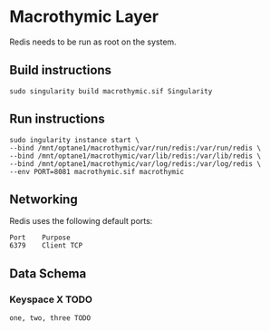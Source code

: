 # Macrothymic Layer

Redis needs to be run as root on the system.

## Build instructions

```
sudo singularity build macrothymic.sif Singularity
```

## Run instructions

```
sudo ingularity instance start \
--bind /mnt/optane1/macrothymic/var/run/redis:/var/run/redis \
--bind /mnt/optane1/macrothymic/var/lib/redis:/var/lib/redis \
--bind /mnt/optane1/macrothymic/var/log/redis:/var/log/redis \
--env PORT=8081 macrothymic.sif macrothymic
```

## Networking

Redis uses the following default ports:
```
Port	Purpose
6379	Client TCP
```

## Data Schema

### Keyspace X TODO
```
one, two, three TODO
```